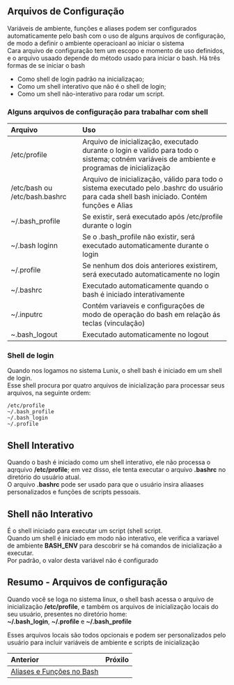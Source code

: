 ## Arquivos de Configuração

Variáveis de ambiente, funções e aliases podem ser configurados automaticamente pelo bash com o uso de alguns arquivos de configuração, de modo a definir o ambiente operacioanl ao iniciar o sistema   
Cara arquivo de configuração tem um escopo e momento de uso definidos, e o arquivo usaado depende do método usado para iniciar o bash. Há três formas de se iniciar o bash
- Como shell de login padrão na inicializaçao;   
- Como um shell interativo que não é o shell de login;   
- Como um shell não-interativo para rodar um script.  

### Alguns arquivos de configuração para trabalhar com shell

|Arquivo |Uso|  
|:---|:---|
|/etc/profile |Arquivo de inicialização, executado durante o login e valido para todo o sistema; cotném variáveis de ambiente e programas de inicialização|
|/etc/bash ou /etc/bash.bashrc|Arquivo de inicialização, válido para todo o sistema executado pelo .bashrc do usuário para cada shell bash iniciado. Contém funções e Alias|
|~/.bash_profile |Se existir, será executado após /etc/profile durante o login|
|~/.bash loginn |Se o .bash_profile não existir, será executado automaticamente durante o login|
|~/.profile |Se nenhum dos dois anteriores existirem, será executado automaticamente no login|
|~/.bashrc |Executado automaticamente quando o bash é iniciado interativamente|
|~/.inputrc |Contém variaveis e configurações de modo de operação do bash em relação ás teclas (vinculação)|
|~.bash_logout |Executado automaticamente no logout|

### Shell de login

Quando nos logamos no sistema Lunix, o shell bash é iniciado em um shell de login.  
Esse shell procura por quatro arquivos de inicialização para processar seus arquivos, na seguinte ordem:  
```
/etc/profile
~/.bash_profile
~/.bash_login
~/.profile
```
## Shell Interativo

Quando o bash é iniciado como um shell interativo, ele não processa o aqrquivo **/etc/profile**; em vez disso, ele tenta executar o arquivo **.bashrc** no diretório do usuário atual.  
O arquivo **.bashrc** pode ser usado para que o usuário insira aliaases personalizados e funções de scripts pessoais.  


## Shell não Interativo

É o shell iniciado para executar um script (shell script.  
Quando um shell é iniciado em modo não interativo, ele verifica a variavel de ambiente **BASH_ENV** para descobrir se há comandos de inicialização a executar.  
Por padrão, o valor desta variável não é configurado  

## Resumo - Arquivos de configuração


Quando você se loga no sistema linux, o shell bash acessa o arquivo de inicialização **/etc/profile**, e também os arquivos de inicialização locais do seu usuário, presentes no diretório home:  
**~/.bash_login**, **~/.profile** e **~/.bash_profile**  

Esses arquivos locais são todos opcionais e podem ser personalizados pelo usuário para incluir variáveis de ambiente e scripts de inicialização  

|Anterior|Próxilo|
|:---|---:|
|[Aliases e Funções no Bash](Aliases.md) |[]()|

